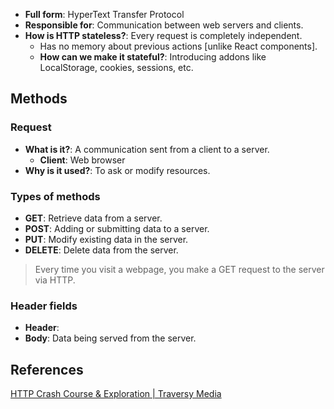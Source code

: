 - **Full form**: HyperText Transfer Protocol
- **Responsible for**: Communication between web servers and clients.
- **How is HTTP stateless?**: Every request is completely independent.
	- Has no memory about previous actions [unlike React components].
	- **How can we make it stateful?**: Introducing addons like LocalStorage, cookies, sessions, etc.

## Methods
### Request
- **What is it?**: A communication sent from a client to a server.
	- **Client**: Web browser
- **Why is it used?**: To ask or modify resources.

### Types of methods
- **GET**: Retrieve data from a server.
- **POST**: Adding or submitting data to a server.
- **PUT**: Modify existing data in the server.
- **DELETE**: Delete data from the server.

> Every time you visit a webpage, you make a GET request to the server via HTTP.

### Header fields
- **Header**: 
- **Body**: Data being served from the server.

## References

[HTTP Crash Course & Exploration | Traversy Media](https://www.youtube.com/watch?v=iYM2zFP3Zn0)